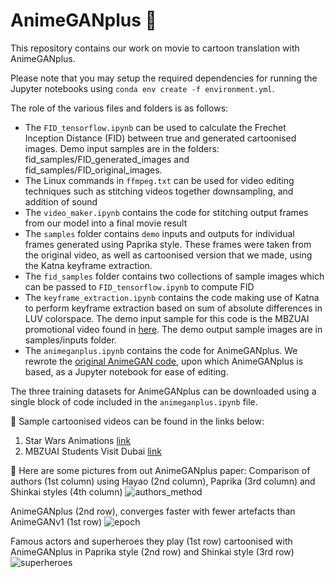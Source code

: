 # AnimeGANplus :movie_camera:
This repository contains our work on movie to cartoon translation with AnimeGANplus.

Please note that you may setup the required dependencies for running the Jupyter notebooks using 
`conda env create -f environment.yml`.


The role of the various files and folders is as follows:
- The `FID_tensorflow.ipynb` can be used to calculate the Frechet Inception Distance (FID) between true and generated cartoonised images. Demo input samples are in the folders: fid_samples/FID_generated_images and fid_samples/FID_original_images.  
- The Linux commands in `ffmpeg.txt` can be used for video editing techniques such as stitching videos together downsampling, and addition of sound
- The `video_maker.ipynb` contains the code for stitching output frames from our model into a final movie result
- The `samples` folder contains `demo` inputs and outputs for individual frames generated using Paprika style. These frames were taken from the original video, as well as cartoonised version that we made, using the Katna keyframe extraction. 
- The `fid_samples` folder contains two collections of sample images which can be passed to `FID_tensorflow.ipynb` to compute FID 
- The `keyframe_extraction.ipynb` contains the code making use of Katna to perform keyframe extraction based on sum of absolute differences in LUV colorspace. The demo input sample for this code is the MBZUAI promotional video found in [here](https://www.youtube.com/watch?v=ccrbvLG4JYw). The demo output sample images are in samples/inputs folder.   
- The `animeganplus.ipynb` contains the code for AnimeGANplus. We rewrote the [original AnimeGAN code](https://github.com/TachibanaYoshino/AnimeGAN), upon which AnimeGANplus is based, as a Jupyter notebook for ease of editing.
 
The three training datasets for AnimeGANplus can be downloaded using a single block of code included in the `animeganplus.ipynb` file.

🚀 Sample cartoonised videos can be found in the links below:
1. Star Wars Animations [link](https://www.youtube.com/watch?v=jhuv-PCNcok) 
2. MBZUAI Students Visit Dubai [link](https://youtu.be/SshWGqukons)

🚀 Here are some pictures from out AnimeGANplus paper:
Comparison of authors (1st column) using Hayao (2nd column), Paprika (3rd column) and Shinkai styles (4th column)
![authors_method](https://user-images.githubusercontent.com/22077758/116824306-8931fd00-ab9a-11eb-95e6-e2640423fc44.png)



AnimeGANplus (2nd row), converges faster with fewer artefacts than AnimeGANv1 (1st row)
![epoch](https://user-images.githubusercontent.com/22077758/116824321-9949dc80-ab9a-11eb-8182-15c0dd1654a3.png)



Famous actors and superheroes they play (1st row) cartoonised with AnimeGANplus in Paprika style (2nd row) and Shinkai style (3rd row)
![superheroes](https://user-images.githubusercontent.com/22077758/116824325-9b13a000-ab9a-11eb-8fe3-8e85a0633bd2.png)
